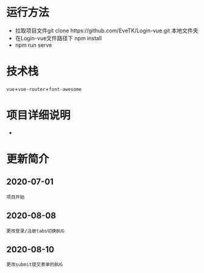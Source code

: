 # 运行方法
* 拉取项目文件git clone https://<span></span>github.com/EveTK/Login-vue.git 本地文件夹
* 在Login-vue文件路径下 npm install
* npm run serve

# 技术栈
`vue`+`vue-router`+`font-awesome`

# 项目详细说明
* 

# 更新简介
## 2020-07-01
`项目开始`
## 2020-08-08
`更改登录/注册tabs切换BUG`
## 2020-08-10
`更改submit提交表单的BUG`